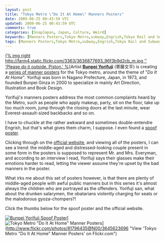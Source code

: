 ```yaml
---           
layout: post
title: "Tokyo Metro \"Do It At Home\" Manners Posters"
date: 2009-06-25 00:43:59 UTC
updated: 2009-06-25 00:43:59 UTC
comments: true
categories: [SnapJapan, Japan, Culture, Weird]
keywords: [Manners Posters,Tokyo Metro,subway,Engrish,Tokyo Rail and Subway Map]
tags: [Manners Posters,Tokyo Metro,subway,Engrish,Tokyo Rail and Subway Map]
---
```

 


[{% img right http://farm4.static.flickr.com/3363/3636877693_96f3b9d2cb_m.jpg '' 'Please do it outside. Piston.' %}](http://www.flickr.com/photos/81796435@N00/3636877693 "View 'Please do it outside. Piston.' on Flickr.com")Artist **[Bunpei Yorifuji](http://www.bunpei.com/index1.html)** (寄藤文平) is creating a [series of manner posters](http://www.tokyometro.jp/anshin/kaiteki/poster/index.html) for the Tokyo metro, around the theme of "_Do It At Home_". Yorifuji was born in Nagano Prefecture, Japan, in 1973, and founded Bunpei Ginza in 2000 to specialize in mainly Art Direction, Illustration and Book Design.  




Yorifuji's manners posters address the most common complaints heard by the Metro, such as people who apply makeup, party, sit on the floor, take up too much room, jump through the closing doors at the last minute, wear Everest-assault-sized backbacks and so on. 




I have to chuckle at the rather awkward and sometimes double-entendre Engrish, but that's what gives them charm, I suppose. I even found a [spoof poster](http://blogs.yahoo.co.jp/imaimamama/55437661.html). 




Clicking through on the [official website](http://www.tokyometro.jp/anshin/kaiteki/poster/index.html#), and viewing all of the posters, I can see a trend: the middle-aged and distressed-looking couple present in some form in the posters is supposed to represent Mr. and Mrs. Everyman, and according to an interview I read, Yorifuji says their glasses make their emotions harder to read, letting the viewer assume they're upset by the bad manners in the poster. 




What irks me about this set of posters however, is that there are plenty of middle-aged people with awful public manners but in this series it's almost always the children who are portrayed as the offenders. Yorifuji san, what about the drunken salarymen, the obatarians violently charging for seats or the malodorous gyoza-chompers?!




Click the thumbs below for the spoof poster and the official website. 




[![Bunpei Yorifuji Spoof Poster](http://farm4.static.flickr.com/3657/3646485092_217d44284e_s.jpg)](http://www.flickr.com/photos/81796435@N00/3646485092 "View 'Bunpei Yorifuji Spoof Poster' on Flickr.com")[![Tokyo Metro "Do It At Home" Manner Posters](http://static.flickr.com/3315/3645623696_ec6de0698e_s.jpg)](http://www.flickr.com/photos/81796435@N00/3645623696 "View 'Tokyo Metro "Do It At Home" Manner Posters' on Flickr.com")


